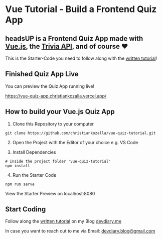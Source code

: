 # Vue Tutorial - Build a Frontend Quiz App

## headsUP is a Frontend Quiz App made with [Vue.js](https://vuejs.org), the [Trivia API](https://opentdb.com/), and of course :heart:

This is the Starter-Code you need to follow along with the [written tutorial](https://devdiary.me/posts/vue-tutotial-frontend-quiz-app-headsup)!

## Finished Quiz App Live

You can preview the Quiz App running live!

https://vue-quiz-app.christiankozalla.vercel.app/

## How to build your Vue.js Quiz App

1. Clone this Repository to your computer

```
git clone https://github.com/christiankozalla/vue-quiz-tutorial.git
```

2. Open the Project with the Editor of your choice e.g. VS Code

3. Install Dependencies

```
# Inside the project folder 'vue-quiz-tutorial'
npm install
```

4. Run the Starter Code

```
npm run serve
```

View the Starter Preview on localhost:8080

## Start Coding

Follow along the [written tutorial](https://devdiary.me/posts/vue-tutotial-frontend-quiz-app-headsup) on my Blog [devdiary.me](https://devdiary.me)

In case you want to reach out to me via Email: <devdiary.blog@gmail.com>
